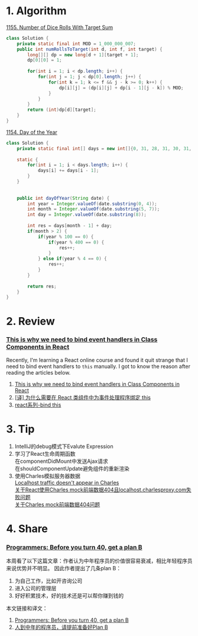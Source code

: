 # 1. Algorithm
[1155. Number of Dice Rolls With Target Sum](https://leetcode.com/problems/number-of-dice-rolls-with-target-sum/description/)
```java
class Solution {
    private static final int MOD = 1_000_000_007;
    public int numRollsToTarget(int d, int f, int target) {
        long[][] dp = new long[d + 1][target + 1];
        dp[0][0] = 1;
        
        for(int i = 1; i < dp.length; i++) {
            for(int j = 1; j < dp[0].length; j++) {
                for(int k = 1; k <= f && j - k >= 0; k++) {
                    dp[i][j] = (dp[i][j] + dp[i - 1][j - k]) % MOD;
                }
            }
        }
        return (int)dp[d][target];
    }
}
```

[1154. Day of the Year](https://leetcode.com/problems/day-of-the-year/description/)
```java
class Solution {
    private static final int[] days = new int[]{0, 31, 28, 31, 30, 31, 30, 31, 31, 30, 31, 30, 31};
    
    static {
        for(int i = 1; i < days.length; i++) {
            days[i] += days[i - 1];
        }
    }
    
    
    public int dayOfYear(String date) {
        int year = Integer.valueOf(date.substring(0, 4));
        int month = Integer.valueOf(date.substring(5, 7));
        int day = Integer.valueOf(date.substring(8));
        
        int res = days[month - 1] + day;
        if(month > 2) {
            if(year % 100 == 0) {
                if(year % 400 == 0) {
                    res++;
                }
            } else if(year % 4 == 0) {
                res++;
            }
        }
        
        return res;
    }
}
```

# 2. Review
### [This is why we need to bind event handlers in Class Components in React](https://www.freecodecamp.org/news/this-is-why-we-need-to-bind-event-handlers-in-class-components-in-react-f7ea1a6f93eb/)
Recently, I'm learning a React online course and found it quit strange that I need to bind event handlers to `this` manually. I got to know the reason after reading the articles below.
  1. [This is why we need to bind event handlers in Class Components in React](https://www.freecodecamp.org/news/this-is-why-we-need-to-bind-event-handlers-in-class-components-in-react-f7ea1a6f93eb/)
  2. [[译] 为什么需要在 React 类组件中为事件处理程序绑定 this](https://juejin.im/post/5afa6e2f6fb9a07aa2137f51)
  3. [react系列-bind this](https://blog.csdn.net/u010977147/article/details/53420407)
  
# 3. Tip
  1. IntelliJ的debug模式下Evalute Expression     
  2. 学习了React生命周期函数 </br>
     在componentDidMount中发送Ajax请求 </br>
     在shouldComponentUpdate避免组件的重新渲染 </br>
  3. 使用Charles模拟服务器数据 </br>
     [Localhost traffic doesn't appear in Charles](https://www.charlesproxy.com/documentation/faqs/localhost-traffic-doesnt-appear-in-charles/) </br>
     [关于React使用Charles mock前端数据404且localhost.charlesproxy.com失败问题](https://blog.csdn.net/weixin_43553694/article/details/96963459) </br>
     [关于Charles mock前端数据404问题](https://segmentfault.com/a/1190000018765258) </br>
     
  
# 4. Share
### [Programmers: Before you turn 40, get a plan B](https://news.ycombinator.com/item?id=20592384) 
本周看了以下这篇文章：作者认为中年程序员的价值很容易衰减，相比年轻程序员来说优势并不明显。
因此作者提出了几条plan B：
  1. 为自己工作，比如开咨询公司
  2. 进入公司的管理层
  3. 好好积累技术，好的技术还是可以帮你赚到钱的

本文链接和译文：
  1. [Programmers: Before you turn 40, get a plan B](https://news.ycombinator.com/item?id=20592384) 
  2. [人到中年的程序员，请提前准备好Plan B](https://mp.weixin.qq.com/s/w6e5qJ2_knPdUWspEkyTyQ)

